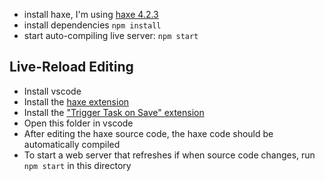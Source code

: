 - install haxe, I'm using [haxe 4.2.3](https://haxe.org/download/)
- install dependencies `npm install`
- start auto-compiling live server: `npm start`

## Live-Reload Editing
- Install vscode
- Install the [haxe extension](https://marketplace.visualstudio.com/items?itemName=nadako.vshaxe)
- Install the ["Trigger Task on Save" extension](https://marketplace.visualstudio.com/items?itemName=Gruntfuggly.triggertaskonsave)
- Open this folder in vscode
- After editing the haxe source code, the haxe code should be automatically compiled
- To start a web server that refreshes if when source code changes, run `npm start` in this directory